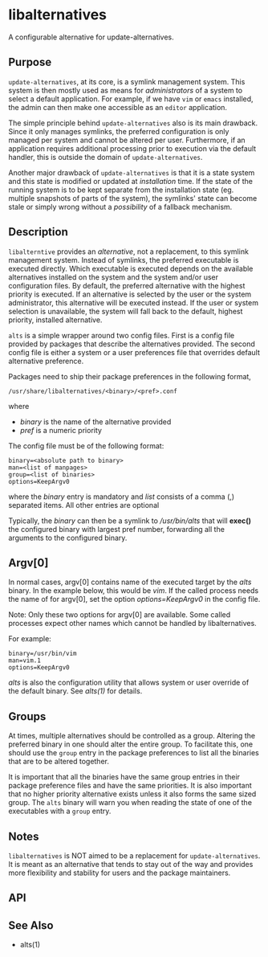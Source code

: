 libalternatives
==============

A configurable alternative for update-alternatives.


Purpose
-------

`update-alternatives`, at its core, is a symlink management system. This
system is then mostly used as means for *administrators* of a system to
select a default application. For example, if we have `vim` or `emacs`
installed, the admin can then make one accessible as an `editor`
application.

The simple principle behind `update-alternatives` also is its main
drawback. Since it only manages symlinks, the preferred configuration
is only managed per system and cannot be altered per user. Furthermore,
if an application requires additional processing prior to execution via
the default handler, this is outside the domain of `update-alternatives`.

Another major drawback of `update-alternatives` is that it is a state
system and this state is modified or updated at *installation* time. If
the state of the running system is to be kept separate from the installation
state (eg. multiple snapshots of parts of the system), the symlinks'
state can become stale or simply wrong without a *possibility* of a
fallback mechanism.

Description
-----------

`libalterntive` provides an *alternative*, not a replacement, to this
symlink management system. Instead of symlinks, the preferred executable
is executed directly. Which executable is executed depends on the
available alternatives installed on the system and the system and/or
user configuration files. By default, the preferred alternative with the
highest priority is executed. If an alternative is selected by the user
or the system administrator, this alternative will be executed instead.
If the user or system selection is unavailable, the system will fall
back to the default, highest priority, installed alternative.

`alts` is a simple wrapper around two config files. First is a
config file provided by packages that describe the alternatives
provided. The second config file is either a system or a user
preferences file that overrides default alternative preference.

Packages need to ship their package preferences in the following format,

	/usr/share/libalternatives/<binary>/<pref>.conf

where

+ *binary* is the name of the alternative provided
+ *pref* is a numeric priority

The config file must be of the following format:

	binary=<absolute path to binary>
	man=<list of manpages>
	group=<list of binaries>
	options=KeepArgv0

where the *binary* entry is mandatory and *list* consists of a comma (,) separated items.
All other entries are optional

Typically, the *binary* can then be a symlink to
*/usr/bin/alts* that will **exec()** the configured binary
with largest pref number, forwarding all the arguments to the configured
binary.

Argv[0]
-------

In normal cases, argv[0] contains name of the executed target
by the *alts* binary. In the example below, this would be *vim*. If the
called process needs the name of for argv[0], set the option 
*options=KeepArgv0* in the config file.

Note: Only these two options for argv[0] are available. Some called processes expect other names which cannot be handled by libalternatives.

For example:

	binary=/usr/bin/vim
	man=vim.1
	options=KeepArgv0

*alts* is also the configuration utility that allows system or user
override of the default binary. See *alts(1)* for details.

Groups
------

At times, multiple alternatives should be controlled as a group.
Altering the preferred binary in one should alter the entire group. To
facilitate this, one should use the `group` entry in the package
preferences to list all the binaries that are to be altered together.

It is important that all the binaries have the same group entries in
their package preference files and have the same priorities. It is also
important that no higher priority alternative exists unless it also
forms the same sized group. The `alts` binary will warn you when reading
the state of one of the executables with a `group` entry.


Notes
-----

`libalternatives` is NOT aimed to be a replacement for
`update-alternatives`. It is meant as an alternative that tends to stay
out of the way and provides more flexibility and stability for users and
the package maintainers.

API
---


See Also
--------
  + alts(1)
